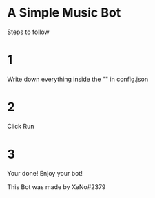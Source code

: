 # A Simple Music Bot 
Steps to follow

# 1
Write down everything inside the "" in config.json
# 2
Click Run
# 3 
Your done! Enjoy your bot!

This Bot was made by XeNo#2379

